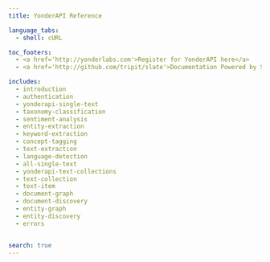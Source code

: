 ```yaml
---
title: YonderAPI Reference

language_tabs:
  - shell: cURL

toc_footers:
  - <a href='http://yonderlabs.com'>Register for YonderAPI here</a>
  - <a href='http://github.com/tripit/slate'>Documentation Powered by Slate</a>

includes:
  - introduction
  - authentication
  - yonderapi-single-text
  - taxonomy-classification
  - sentiment-analysis
  - entity-extraction
  - keyword-extraction
  - concept-tagging
  - text-extraction
  - language-detection
  - all-single-text
  - yonderapi-text-collections
  - text-collection
  - text-item
  - document-graph
  - document-discovery
  - entity-graph
  - entity-discovery
  - errors


search: true
---
```


